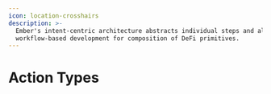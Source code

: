 ```yaml
---
icon: location-crosshairs
description: >-
  Ember's intent-centric architecture abstracts individual steps and allows
  workflow-based development for composition of DeFi primitives.
---
```


# Action Types

